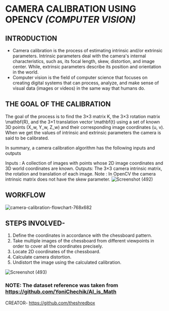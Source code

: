 # **CAMERA CALIBRATION USING OPENCV** *(COMPUTER VISION)*

## **INTRODUCTION**
*   Camera calibration is the process of estimating intrinsic and/or 
extrinsic parameters. Intrinsic parameters deal with the camera's internal characteristics, such as, its focal length, skew, distortion, and image center. While, extrinsic parameters describe its position and orientation in the world.
*   Computer vision is the field of computer science that focuses on creating digital systems that can process, analyze, and make sense of visual data (images or videos) in the same way that humans do.

## **THE GOAL OF THE CALIBRATION**
The goal of the process is to find the 3×3 matrix K, the 3×3 rotation matrix \mathbf{R}, and the 3×1 translation vector \mathbf{t} using a set of known 3D points (X_w, Y_w, Z_w) and their corresponding image coordinates (u, v). When we get the values of intrinsic and extrinsic parameters the camera is said to be calibrated.

In summary, a camera calibration algorithm has the following inputs and outputs

Inputs : A collection of images with points whose 2D image coordinates and 3D world coordinates are known.
Outputs: The 3×3 camera intrinsic matrix, the rotation and translation of each image.
Note : In OpenCV the camera intrinsic matrix does not have the skew parameter. 
![Screenshot (492)](https://user-images.githubusercontent.com/36481036/134770082-6837e50f-02b9-436c-80dc-65dc57f5f79e.png)

## **WORKFLOW**
![camera-calibration-flowchart-768x682](https://user-images.githubusercontent.com/36481036/134770101-c9a6027c-0929-4214-817c-929c3e21c447.png)


## **STEPS INVOLVED-**
1.   Define the coordinates in accordance with the chessboard pattern.
2.   Take multiple images of the chessboard from different viewpoints in order to cover all the coordinates precisely.
3.   Locate 2D coordinates of the chessboard.
4.   Calculate camera distortion.
5.   Undistort the image using the calculated calibration.

![Screenshot (493)](https://user-images.githubusercontent.com/36481036/134770083-50cc94f5-f337-4d4a-8bfa-7fe3dc53e378.png)

### **NOTE:** The dataset reference was taken from https://github.com/YoniChechik/AI_is_Math

CREATOR- https://github.com/theshredbox






